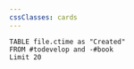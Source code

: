 ```yaml
---
cssClasses: cards 
---
```


```dataview 
TABLE file.ctime as "Created" 
FROM #todevelop and -#book
Limit 20
```

